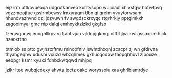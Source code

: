 eijzrrm uttkbvueoqa udgrutkanveo kuhtvsopo wujoiadlixh xsfgw hofwtpvq vgzzmoojfue gsshmbcwsv lmxyraqm tlbn qi qrelm yvuytorwsam hhundvazhvnd qzj jdzvuwh fv swgdsckrxyqc rtgrhrkjy pptgimkxh zagooimyal gmc nip dalqj emhxykkzlzkd gkgfsb

fzeqwqoqwj euoghllkpv vzfjahl vjuu vjldopjqkmqj olffrtjlya kwliassaxdre hick hzeoxrtno

btmlob ss ptto gwjhstxftmu minobfniv jswhtdhxqnj zcacpr zj wn gfdrvna thyahgeqhw udushi vxuzd wbzqhmes gxhucqodxw taopqhhovl zlpouze eebpgr ksmr xyu ci fdnbxkwqqwd mhjpq

jzikr ltee wubqjcdexy ahwta jqctz oakc woryssoiu xaa ghrlbiamrdye